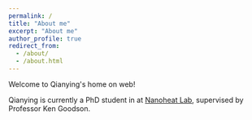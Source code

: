 ```yaml
---
permalink: /
title: "About me"
excerpt: "About me"
author_profile: true
redirect_from: 
  - /about/
  - /about.html
---
```


Welcome to Qianying's home on web!

Qianying is currently a PhD student in at [Nanoheat Lab](hhttps://nanoheat.stanford.edu), supervised by Professor Ken Goodson. 


